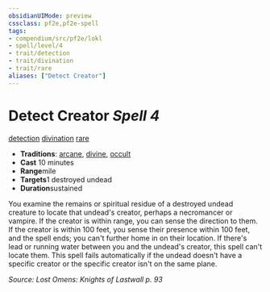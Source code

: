 ```yaml
---
obsidianUIMode: preview
cssclass: pf2e,pf2e-spell
tags:
- compendium/src/pf2e/lokl
- spell/level/4
- trait/detection
- trait/divination
- trait/rare
aliases: ["Detect Creator"]
---
```

# Detect Creator *Spell 4*   
[detection](../../Rules/traits/detection.md)  [divination](../../Rules/traits/divination.md)  [rare](../../Rules/traits/rare.md)  

- **Traditions**: [arcane](../../Rules/traits/arcane.md), [divine](../../Rules/traits/divine.md), [occult](../../Rules/traits/occult.md)
- **Cast** 10 minutes 
- **Range**mile
- **Targets**1 destroyed undead
- **Duration**sustained

You examine the remains or spiritual residue of a destroyed undead creature to locate that undead's creator, perhaps a necromancer or vampire. If the creator is within range, you can sense the direction to them. If the creator is within 100 feet, you sense their presence within 100 feet, and the spell ends; you can't further home in on their location. If there's lead or running water between you and the undead's creator, this spell can't locate them. This spell fails automatically if the undead doesn't have a specific creator or the specific creator isn't on the same plane.

*Source: Lost Omens: Knights of Lastwall p. 93*